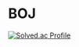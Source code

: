 # BOJ

[![Solved.ac Profile](http://mazassumnida.wtf/api/generate_badge?boj=son2071)](https://solved.ac/son2071)
